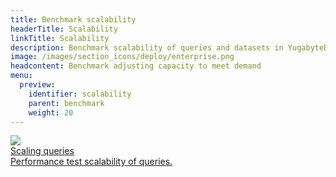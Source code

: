 ```yaml
---
title: Benchmark scalability
headerTitle: Scalability
linkTitle: Scalability
description: Benchmark scalability of queries and datasets in YugabyteDB.
image: /images/section_icons/deploy/enterprise.png
headcontent: Benchmark adjusting capacity to meet demand
menu:
  preview:
    identifier: scalability
    parent: benchmark
    weight: 20
---
```


<div class="row">

  <div class="col-12 col-md-6 col-lg-12 col-xl-6">
      <a class="section-link icon-offset" href="scaling-queries-ysql/">
          <div class="head">
              <img class="icon" src="/images/section_icons/explore/high_performance.png" aria-hidden="true" />
              <div class="title">Scaling queries</div>
          </div>
          <div class="body">
              Performance test scalability of queries.
          </div>
      </a>
  </div>

</div>
